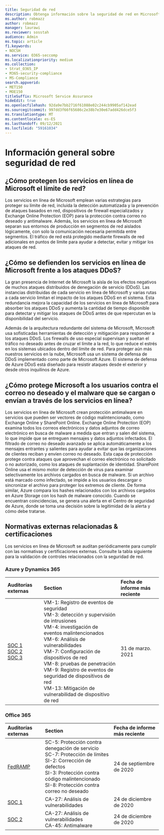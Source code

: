 ```yaml
---
title: Seguridad de red
description: Obtenga información sobre la seguridad de red en Microsoft 365
ms.author: robmazz
author: robmazz
manager: laurawi
ms.reviewer: sosstah
audience: Admin
ms.topic: article
f1.keywords:
- NOCSH
ms.service: O365-seccomp
ms.localizationpriority: medium
ms.collection:
- Strat_O365_IP
- M365-security-compliance
- MS-Compliance
search.appverid:
- MET150
- MOE150
titleSuffix: Microsoft Service Assurance
hideEdit: true
ms.openlocfilehash: 92da9e7bb2716f61088e02c244cb9905af142ead
ms.sourcegitcommit: 997dd3f66f65686c2e38b7e30e67add426dce5f3
ms.translationtype: MT
ms.contentlocale: es-ES
ms.lasthandoff: 09/12/2021
ms.locfileid: "59161034"
---
```

# <a name="network-security-overview"></a>Información general sobre seguridad de red

## <a name="how-do-microsoft-online-services-secure-the-network-boundary"></a>¿Cómo protegen los servicios en línea de Microsoft el límite de red?

Los servicios en línea de Microsoft emplean varias estrategias para proteger su límite de red, incluida la detección automatizada y la prevención de ataques basados en red, dispositivos de firewall especializados y Exchange Online Protection (EOP) para la protección contra correo no deseado y antimalware. Además, los servicios en línea de Microsoft separan sus entornos de producción en segmentos de red aislados lógicamente, con solo la comunicación necesaria permitida entre segmentos. El tráfico de red está protegido mediante firewalls de red adicionales en puntos de límite para ayudar a detectar, evitar y mitigar los ataques de red.

## <a name="how-do-microsoft-online-services-defend-against-ddos-attacks"></a>¿Cómo se defienden los servicios en línea de Microsoft frente a los ataques DDoS?

La gran presencia de Internet de Microsoft la aísla de los efectos negativos de muchos ataques distribuidos de denegación de servicio (DDoS). Las instancias distribuidas de cada servicio en línea de Microsoft y varias rutas a cada servicio limitan el impacto de los ataques DDoS en el sistema. Esta redundancia mejora la capacidad de los servicios en línea de Microsoft para absorber los ataques DDoS y aumenta la cantidad de tiempo disponible para detectar y mitigar los ataques de DDoS antes de que repercutan en la disponibilidad del servicio.

Además de la arquitectura redundante del sistema de Microsoft, Microsoft usa sofisticadas herramientas de detección y mitigación para responder a los ataques DDoS. Los firewalls de uso especial supervisan y sueltan el tráfico no deseado antes de cruzar el límite a la red, lo que reduce el estrés en los sistemas ubicados dentro del límite de red. Para proteger aún más nuestros servicios en la nube, Microsoft usa un sistema de defensa de DDoS implementado como parte de Microsoft Azure. El sistema de defensa de Azure DDoS está diseñado para resistir ataques desde el exterior y desde otros inquilinos de Azure.

## <a name="how-does-microsoft-protect-users-against-spam-and-malware-being-uploaded-or-sent-through-online-services"></a>¿Cómo protege Microsoft a los usuarios contra el correo no deseado y el malware que se cargan o envían a través de los servicios en línea?

Los servicios en línea de Microsoft crean protección antimalware en servicios que pueden ser vectores de código malintencionado, como Exchange Online y SharePoint Online. Exchange Online Protection (EOP) examina todos los correos electrónicos y datos adjuntos de correo electrónico en busca de malware a medida que entran y salen del sistema, lo que impide que se entreguen mensajes y datos adjuntos infectados. El filtrado de correo no deseado avanzado se aplica automáticamente a los mensajes entrantes y salientes para ayudar a evitar que las organizaciones de clientes reciban y envíen correo no deseado. Esta capa de protección protege contra ataques que aprovechan el correo electrónico no solicitado o no autorizado, como los ataques de suplantación de identidad. SharePoint Online usa el mismo motor de detección de virus para examinar selectivamente los archivos cargados en busca de malware. Si un archivo está marcado como infectado, se impide a los usuarios descargar o sincronizar el archivo para proteger los extremos de cliente. De forma similar, Azure compara los hashes relacionados con los archivos cargados en Azure Storage con los hash de malware conocido. Cuando se encuentran coincidencias, se genera una alerta en el Centro de seguridad de Azure, donde se toma una decisión sobre la legitimidad de la alerta y cómo debe tratarse.

## <a name="related-external-regulations--certifications"></a>Normativas externas relacionadas & certificaciones

Los servicios en línea de Microsoft se auditan periódicamente para cumplir con las normativas y certificaciones externas. Consulte la tabla siguiente para la validación de controles relacionados con la seguridad de red.

### <a name="azure-and-dynamics-365"></a>Azure y Dynamics 365

| **Auditorías externas** | **Section** | **Fecha de informe más reciente** |
|:--------------------|:------------|:-----------------------|
| [SOC 1](https://servicetrust.microsoft.com/ViewPage/MSComplianceGuideV3?command=Download&downloadType=Document&downloadId=b8721ebd-af20-42fe-b22f-8332b0a19517&tab=7027ead0-3d6b-11e9-b9e1-290b1eb4cdeb&docTab=7027ead0-3d6b-11e9-b9e1-290b1eb4cdeb_SOC_%2F_SSAE_16_Reports) <br> [SOC 2](https://servicetrust.microsoft.com/ViewPage/MSComplianceGuideV3?command=Download&downloadType=Document&downloadId=234a0f57-83c1-4afc-a586-a0e7a59592f7&tab=7027ead0-3d6b-11e9-b9e1-290b1eb4cdeb&docTab=7027ead0-3d6b-11e9-b9e1-290b1eb4cdeb_SOC_%2F_SSAE_16_Reports) <br> [SOC 3](https://servicetrust.microsoft.com/ViewPage/MSComplianceGuideV3?command=Download&downloadType=Document&downloadId=75c8cbf6-e456-473c-a05e-34fea888ec2a&tab=7027ead0-3d6b-11e9-b9e1-290b1eb4cdeb&docTab=7027ead0-3d6b-11e9-b9e1-290b1eb4cdeb_SOC_%2F_SSAE_16_Reports) | VM-1: Registro de eventos de seguridad <br> VM-3: detección y supervisión de intrusiones <br> VM-4: investigación de eventos malintencionados <br> VM-6: Análisis de vulnerabilidades <br> VM-7: Configuración de dispositivos de red <br> VM-8: pruebas de penetración <br> VM-9: Registro de eventos de seguridad de dispositivos de red <br> VM-13: Mitigación de vulnerabilidad de dispositivo de red | 31 de marzo. 2021 |

### <a name="office-365"></a>Office 365

| **Auditorías externas** | **Section** | **Fecha de informe más reciente** |
|:--------------------|:------------|:-----------------------|
| [FedRAMP](https://compliance.microsoft.com/compliancemanager) | SC-5: Protección contra denegación de servicio <br> SC-7: Protección de límites <br> SI-2: Corrección de defectos <br> SI-3: Protección contra código malintencionado <br> SI-8: Protección contra correo no deseado | 24 de septiembre de 2020 |
| [SOC 1](https://servicetrust.microsoft.com/ViewPage/MSComplianceGuideV3?command=Download&downloadType=Document&downloadId=90df3f9c-3aaf-4dbf-99d0-ca9f2991721b&tab=7027ead0-3d6b-11e9-b9e1-290b1eb4cdeb&docTab=7027ead0-3d6b-11e9-b9e1-290b1eb4cdeb_SOC_%2F_SSAE_16_Reports) | CA-27: Análisis de vulnerabilidades | 24 de diciembre de 2020 |
| [SOC 2](https://servicetrust.microsoft.com/ViewPage/MSComplianceGuideV3?command=Download&downloadType=Document&downloadId=a73c1738-7892-42b7-acd3-87b6371c53f6&tab=7027ead0-3d6b-11e9-b9e1-290b1eb4cdeb&docTab=7027ead0-3d6b-11e9-b9e1-290b1eb4cdeb_SOC_%2F_SSAE_16_Reports) | CA-27: Análisis de vulnerabilidades <br> CA-45: Antimalware | 24 de diciembre de 2020 |